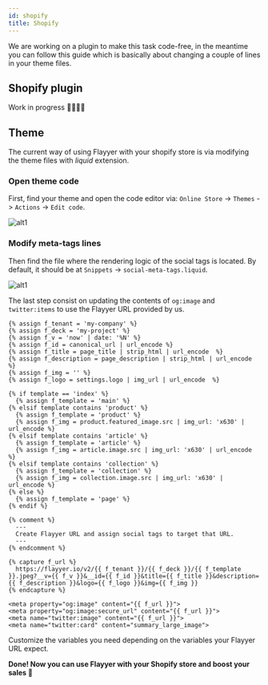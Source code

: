 ```yaml
---
id: shopify
title: Shopify
---
```


We are working on a plugin to make this task code-free, in the meantime you can follow this guide which is basically about changing a couple of lines in your theme files.

## Shopify plugin

Work in progress 👷‍♀️👷‍♂️

## Theme

The current way of using Flayyer with your shopify store is via modifying the theme files with _liquid_ extension.

### Open theme code

First, find your theme and open the code editor via: `Online Store` -> `Themes` -> `Actions` -> `Edit code`.

![alt1](/img/guides/shopify1.png)

### Modify meta-tags lines

Then find the file where the rendering logic of the social tags is located. By default, it should be at `Snippets` -> `social-meta-tags.liquid`.

![alt1](/img/guides/shopify2.png)

The last step consist on updating the contents of `og:image` and `twitter:items` to use the Flayyer URL provided by us.

```liquid title="social-meta-tags.liquid"
{% assign f_tenant = 'my-company' %}
{% assign f_deck = 'my-project' %}
{% assign f_v = 'now' | date: '%N' %}
{% assign f_id = canonical_url | url_encode %}
{% assign f_title = page_title | strip_html | url_encode  %}
{% assign f_description = page_description | strip_html | url_encode %}
{% assign f_img = '' %}
{% assign f_logo = settings.logo | img_url | url_encode  %}

{% if template == 'index' %}
  {% assign f_template = 'main' %}
{% elsif template contains 'product' %}
  {% assign f_template = 'product' %}
  {% assign f_img = product.featured_image.src | img_url: 'x630' | url_encode %}
{% elsif template contains 'article' %}
  {% assign f_template = 'article' %}
  {% assign f_img = article.image.src | img_url: 'x630' | url_encode %}
{% elsif template contains 'collection' %}
  {% assign f_template = 'collection' %}
  {% assign f_img = collection.image.src | img_url: 'x630' | url_encode %}
{% else %}
  {% assign f_template = 'page' %}
{% endif %}

{% comment %}
  ---
  Create Flayyer URL and assign social tags to target that URL.
  ---
{% endcomment %}

{% capture f_url %}
  https://flayyer.io/v2/{{ f_tenant }}/{{ f_deck }}/{{ f_template }}.jpeg?__v={{ f_v }}&__id={{ f_id }}&title={{ f_title }}&description={{ f_description }}&logo={{ f_logo }}&img={{ f_img }}
{% endcapture %}

<meta property="og:image" content="{{ f_url }}">
<meta property="og:image:secure_url" content="{{ f_url }}">
<meta name="twitter:image" content="{{ f_url }}">
<meta name="twitter:card" content="summary_large_image">
```

Customize the variables you need depending on the variables your Flayyer URL expect.

**Done! Now you can use Flayyer with your Shopify store and boost your sales 🚀**

